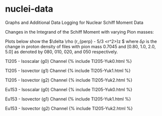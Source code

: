 # nuclei-data
Graphs and Additional Data Logging for Nuclear Schiff Moment Data


Changes in the Integrand of the Schiff Moment with varying Pion masses:

Plots below show the $\delta \rho (r_{perp} - 5/3 <r^2>)z $ where $\delta \rho$ is the change in proton density of files with pion mass 0.7045 and [0.80, 1.0, 2.0, 5.0] as 
denoted by 080, 010, 020, and 050 respectively.

Tl205 - Isoscalar (g0) Channel 
{% include Tl205-Yuk0.html %}

Tl205 - Isovector (g1) Channel 
{% include Tl205-Yuk1.html %}

Tl205 - Isovector (g2) Channel 
{% include Tl205-Yuk2.html %}

Eu153 - Isoscalar (g0) Channel 
{% include Tl205-Yuk0.html %}

Eu153 - Isovector (g1) Channel 
{% include Tl205-Yuk1.html %}

Eu153 - Isovector (g2) Channel 
{% include Tl205-Yuk2.html %}
